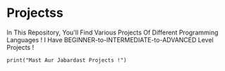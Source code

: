 # Projectss
In This Repository, You'll Find Various Projects Of Different Programming Languages !
I Have BEGINNER-to-INTERMEDIATE-to-ADVANCED Level Projects !

```
print("Mast Aur Jabardast Projects !")
```
